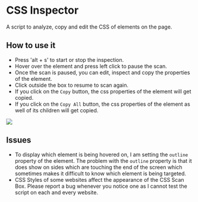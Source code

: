 # CSS Inspector

A script to analyze, copy and edit the CSS of elements on the page.

## How to use it

- Press 'alt + s' to  start or stop the inspection.
- Hover over the element and press left click to pause the scan.
- Once the scan is  paused, you can edit, inspect and copy the properties of the element.
- Click outside the box to resume to scan again.
- If you click on the `Copy` button, the css properties of the element will get copied.
- If you click on the `Copy All` button, the css properties of the element as well of its children will get copied.

![](https://i.imgur.com/nThTxPf.png)

## Issues

- To display which element is being hovered on, I am setting the `outline` property of the element. The problem with the `outline` property is that it does show on sides which are touching the end of the screen which sometimes makes it difficult to know which element is being targeted.
- CSS Styles of some websites affect the appearance of the CSS Scan Box. Please report a bug whenever you notice one as I cannot test the script on each and every website.